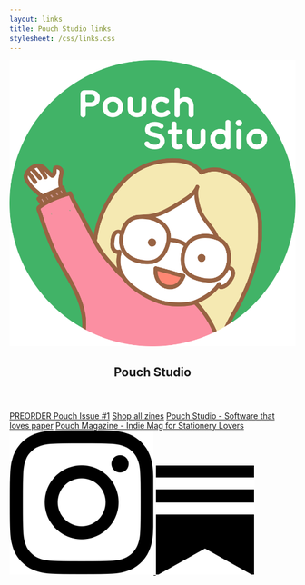 ```yaml
---
layout: links
title: Pouch Studio links
stylesheet: /css/links.css
---
```


<div class="links">

<header>
  <img src="/images/logo-for-screen.png" id="link-logo">
  <h2>Pouch Studio</h2>
</header>

<div class="list">
  <a href="https://shop.pouchmagazine.com/b/DFxGZ" target="_blank">PREORDER Pouch Issue #1</a>
  <a href="https://shop.pouchmagazine.com/" target="_blank">Shop all zines</a>
  <a href="https://pouch.studio/" target="_blank">Pouch Studio - Software that loves paper</a>
  <a href="http://pouchmagazine.com/" target="_blank">Pouch Magazine - Indie Mag for Stationery Lovers</a>
</div>

<div class="social-icons">
  <a href="https://www.instagram.com/pouch.studio" target="_blank">
    <img src="/images/instagram-icon.png" class="instagram" />
  </a>
  <a href="https://vrklovespaper.substack.com/" target="_blank">
    <img src="/images/substack.png" class="newsletter" />
  </a>
</div>

</div>
